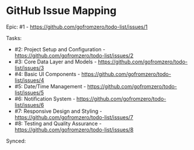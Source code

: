 # GitHub Issue Mapping

Epic: #1 - https://github.com/gofromzero/todo-list/issues/1

Tasks:
- #2: Project Setup and Configuration - https://github.com/gofromzero/todo-list/issues/2
- #3: Core Data Layer and Models - https://github.com/gofromzero/todo-list/issues/3
- #4: Basic UI Components - https://github.com/gofromzero/todo-list/issues/4
- #5: Date/Time Management - https://github.com/gofromzero/todo-list/issues/5
- #6: Notification System - https://github.com/gofromzero/todo-list/issues/6
- #7: Responsive Design and Styling - https://github.com/gofromzero/todo-list/issues/7
- #8: Testing and Quality Assurance - https://github.com/gofromzero/todo-list/issues/8

Synced: 

